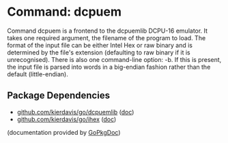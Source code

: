 Command: dcpuem
===============

Command dcpuem is a frontend to the dcpuemlib DCPU-16 emulator. It takes one required argument,
the filename of the program to load. The format of the input file can be either Intel Hex or
raw binary and is determined by the file's extension (defaulting to raw binary if it is
unrecognised). There is also one command-line option: -b. If this is present, the input file
is parsed into words in a big-endian fashion rather than the default (little-endian).

Package Dependencies
--------------------

* [github.com/kierdavis/go/dcpuemlib](https://github.com/kierdavis/go/tree/master/dcpuemlib) ([doc](http://gopkgdoc.appspot.com/pkg/github.com/kierdavis/go/dcpuemlib))
* [github.com/kierdavis/go/ihex](https://github.com/kierdavis/go/tree/master/ihex) ([doc](http://gopkgdoc.appspot.com/pkg/github.com/kierdavis/go/ihex))

(documentation provided by [GoPkgDoc](http://gopkgdoc.appspot.com/index))

